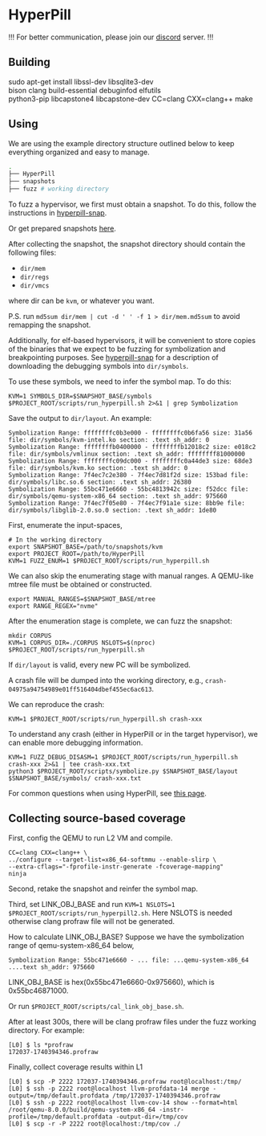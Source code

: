 HyperPill
=========

!!! For better communication, please join our [discord](https://discord.gg/dxdvHvrK8D) server. !!!

Building
--------
sudo apt-get install libssl-dev libsqlite3-dev \
    bison clang build-essential debuginfod elfutils \
    python3-pip libcapstone4 libcapstone-dev
CC=clang CXX=clang++ make

Using
--------

We are using the example directory structure outlined below to keep everything
organized and easy to manage.

``` bash
.
├── HyperPill
├── snapshots
├── fuzz # working directory
```

To fuzz a hypervisor, we first must obtain a snapshot.
To do this, follow the instructions in [hyperpill-snap](hyperpill-snap/).

Or get prepared snapshots [here](https://zenodo.org/records/15826268).

After collecting the snapshot, the snapshot directory should contain the
following files:
* `dir/mem`
* `dir/regs`
* `dir/vmcs`

where dir can be `kvm`, or whatever you want.

P.S. run `md5sum dir/mem | cut -d ' ' -f 1 > dir/mem.md5sum` to avoid remapping
the snapshot.

Additionally, for elf-based hypervisors, it will be convenient to store copies
of the binaries that we expect to be fuzzing for symbolization and breakpointing
purposes. See [hyperpill-snap](hyperpill-snap/) for a description of downloading
the debugging symbols into `dir/symbols`.

To use these symbols, we need to infer the symbol map. To do this:

```
KVM=1 SYMBOLS_DIR=$SNAPSHOT_BASE/symbols $PROJECT_ROOT/scripts/run_hyperpill.sh 2>&1 | grep Symbolization
```

Save the output to `dir/layout`. An example:

```
Symbolization Range: ffffffffc0b3e000 - ffffffffc0b6fa56 size: 31a56 file: dir/symbols/kvm-intel.ko section: .text sh_addr: 0
Symbolization Range: ffffffffb0400000 - ffffffffb12018c2 size: e018c2 file: dir/symbols/vmlinux section: .text sh_addr: ffffffff81000000
Symbolization Range: ffffffffc09dc000 - ffffffffc0a44de3 size: 68de3 file: dir/symbols/kvm.ko section: .text sh_addr: 0
Symbolization Range: 7f4ec7c2e380 - 7f4ec7d81f2d size: 153bad file: dir/symbols/libc.so.6 section: .text sh_addr: 26380
Symbolization Range: 55bc471e6660 - 55bc4813942c size: f52dcc file: dir/symbols/qemu-system-x86_64 section: .text sh_addr: 975660
Symbolization Range: 7f4ec7f05e80 - 7f4ec7f91a1e size: 8bb9e file: dir/symbols/libglib-2.0.so.0 section: .text sh_addr: 1de80
```

First, enumerate the input-spaces,

```
# In the working directory
export SNAPSHOT_BASE=/path/to/snapshots/kvm
export PROJECT_ROOT=/path/to/HyperPill
KVM=1 FUZZ_ENUM=1 $PROJECT_ROOT/scripts/run_hyperpill.sh
```

We can also skip the enumerating stage with manual ranges. A QEMU-like mtree
file must be obtained or constructed.

```
export MANUAL_RANGES=$SNAPSHOT_BASE/mtree
export RANGE_REGEX="nvme"
```

After the enumeration stage is complete, we can fuzz the snapshot:

```
mkdir CORPUS
KVM=1 CORPUS_DIR=./CORPUS NSLOTS=$(nproc) $PROJECT_ROOT/scripts/run_hyperpill.sh
```

If `dir/layout` is valid, every new PC will be symbolized.

A crash file will be dumped into the working directory, e.g.,
`crash-04975a94754989e01ff516404dbef455ec6ac613`.

We can reproduce the crash:

```
KVM=1 $PROJECT_ROOT/scripts/run_hyperpill.sh crash-xxx
```

To understand any crash (either in HyperPill or in the target hypervisor), we
can enable more debugging information.

```
KVM=1 FUZZ_DEBUG_DISASM=1 $PROJECT_ROOT/scripts/run_hyperpill.sh crash-xxx 2>&1 | tee crash-xxx.txt
python3 $PROJECT_ROOT/scripts/symbolize.py $SNAPSHOT_BASE/layout $SNAPSHOT_BASE/symbols/ crash-xxx.txt
```

For common questions when using HyperPill, see [this
page](https://github.com/HexHive/HyperPill/wiki/Common-Questions).

## Collecting source-based coverage

First, config the QEMU to run L2 VM and compile.

```
CC=clang CXX=clang++ \
../configure --target-list=x86_64-softmmu --enable-slirp \
--extra-cflags="-fprofile-instr-generate -fcoverage-mapping"
ninja
```

Second, retake the snapshot and reinfer the symbol map.

Third, set LINK_OBJ_BASE and run `KVM=1 NSLOTS=1
$PROJECT_ROOT/scripts/run_hyperpill2.sh`. Here NSLOTS is needed otherwise clang
profraw file will not be generated.

How to calculate LINK_OBJ_BASE? Suppose we have the symbolization range of
qemu-system-x86_64 below,

```
Symbolization Range: 55bc471e6660 - ... file: ...qemu-system-x86_64 ....text sh_addr: 975660
```

LINK_OBJ_BASE is hex(0x55bc471e6660-0x975660), which is 0x55bc46871000.

Or run `$PROJECT_ROOT/scripts/cal_link_obj_base.sh`.

After at least 300s, there will be clang profraw files under the fuzz working
directory. For example:

```
[L0] $ ls *profraw
172037-1740394346.profraw
```

Finally, collect coverage results within L1
```
[L0] $ scp -P 2222 172037-1740394346.profraw root@localhost:/tmp/
[L0] $ ssh -p 2222 root@localhost llvm-profdata-14 merge -output=/tmp/default.profdata /tmp/172037-1740394346.profraw
[L0] $ ssh -p 2222 root@localhost llvm-cov-14 show --format=html /root/qemu-8.0.0/build/qemu-system-x86_64 -instr-profile=/tmp/default.profdata -output-dir=/tmp/cov
[L0] $ scp -r -P 2222 root@localhost:/tmp/cov ./
```
